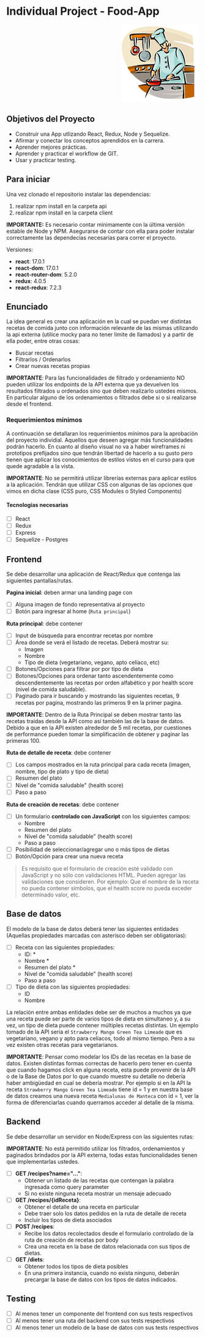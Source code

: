 
# Individual Project - Food-App
  
<p align="right">
  <img height="200" src="./cooking.png" />
</p>

## Objetivos del Proyecto

- Construir una App utlizando React, Redux, Node y Sequelize.
- Afirmar y conectar los conceptos aprendidos en la carrera.
- Aprender mejores prácticas.
- Aprender y practicar el workflow de GIT.
- Usar y practicar testing.


## Para iniciar

Una vez clonado el repositorio instalar las dependencias:

 1. realizar npm install en la carpeta api
 2. realizar npm install en la carpeta client


__IMPORTANTE:__ Es necesario contar minimamente con la última versión estable de Node y NPM. Asegurarse de contar con ella para poder instalar correctamente las dependecias necesarias para correr el proyecto.

Versiones:

- __react__: 17.0.1
- __react-dom__: 17.0.1
- __react-router-dom__: 5.2.0
- __redux__: 4.0.5
- __react-redux__: 7.2.3



## Enunciado

La idea general es crear una aplicación en la cual se puedan ver distintas recetas de comida junto con información relevante de las mismas utilizando la api externa (utilice mocky para no tener limite de llamados) y a partir de ella poder, entre otras cosas:

- Buscar recetas
- Filtrarlos / Ordenarlos
- Crear nuevas recetas propias

__IMPORTANTE__: Para las funcionalidades de filtrado y ordenamiento NO pueden utilizar los endpoints de la API externa que ya devuelven los resultados filtrados u ordenados sino que deben realizarlo ustedes mismos. En particular alguno de los ordenamientos o filtrados debe si o si realizarse desde el frontend.


### Requerimientos mínimos

A continuación se detallaran los requerimientos mínimos para la aprobación del proyecto individial. Aquellos que deseen agregar más funcionalidades podrán hacerlo. En cuanto al diseño visual no va a haber wireframes ni prototipos prefijados sino que tendrán libertad de hacerlo a su gusto pero tienen que aplicar los conocimientos de estilos vistos en el curso para que quede agradable a la vista.

__IMPORTANTE__: No se permitirá utilizar librerías externas para aplicar estilos a la aplicación. Tendrán que utilizar CSS con algunas de las opciones que vimos en dicha clase (CSS puro, CSS Modules o Styled Components)

#### Tecnologías necesarias

- [ ] React
- [ ] Redux
- [ ] Express
- [ ] Sequelize - Postgres

## Frontend

Se debe desarrollar una aplicación de React/Redux que contenga las siguientes pantallas/rutas.

__Pagina inicial__: deben armar una landing page con

- [ ] Alguna imagen de fondo representativa al proyecto
- [ ] Botón para ingresar al home (`Ruta principal`)

__Ruta principal__: debe contener

- [ ] Input de búsqueda para encontrar recetas por nombre
- [ ] Área donde se verá el listado de recetas. Deberá mostrar su:
  - Imagen
  - Nombre
  - Tipo de dieta (vegetariano, vegano, apto celíaco, etc)
- [ ] Botones/Opciones para filtrar por por tipo de dieta
- [ ] Botones/Opciones para ordenar tanto ascendentemente como descendentemente las recetas por orden alfabético y por health score (nivel de comida saludable).
- [ ] Paginado para ir buscando y mostrando las siguientes recetas, 9 recetas por pagina, mostrando las primeros 9 en la primer pagina.

__IMPORTANTE__: Dentro de la Ruta Principal se deben mostrar tanto las recetas traidas desde la API como así también las de la base de datos. Debido a que en la API existen alrededor de 5 mil recetas, por cuestiones de performance pueden tomar la simplificación de obtener y paginar las primeras 100.

__Ruta de detalle de receta__: debe contener

- [ ] Los campos mostrados en la ruta principal para cada receta (imagen, nombre, tipo de plato y tipo de dieta)
- [ ] Resumen del plato
- [ ] Nivel de "comida saludable" (health score)
- [ ] Paso a paso

__Ruta de creación de recetas__: debe contener

- [ ] Un formulario __controlado con JavaScript__ con los siguientes campos:
  - Nombre
  - Resumen del plato
  - Nivel de "comida saludable" (health score)
  - Paso a paso
- [ ] Posibilidad de seleccionar/agregar uno o más tipos de dietas
- [ ] Botón/Opción para crear una nueva receta

> Es requisito que el formulario de creación esté validado con JavaScript y no sólo con validaciones HTML. Pueden agregar las validaciones que consideren. Por ejemplo: Que el nombre de la receta no pueda contener símbolos, que el health score no pueda exceder determinado valor, etc.

## Base de datos

El modelo de la base de datos deberá tener las siguientes entidades (Aquellas propiedades marcadas con asterisco deben ser obligatorias):

- [ ] Receta con las siguientes propiedades:
  - ID: *
  - Nombre *
  - Resumen del plato *
  - Nivel de "comida saludable" (health score)
  - Paso a paso
- [ ] Tipo de dieta con las siguientes propiedades:
  - ID
  - Nombre

La relación entre ambas entidades debe ser de muchos a muchos ya que una receta puede ser parte de varios tipos de dieta en simultaneo y, a su vez, un tipo de dieta puede contener múltiples recetas distintas. Un ejemplo tomado de la API sería el `Strawberry Mango Green Tea Limeade` que es vegetariano, vegano y apto para celíacos, todo al mismo tiempo. Pero a su vez existen otras recetas para vegetarianos.

__IMPORTANTE__: Pensar como modelar los IDs de las recetas en la base de datos. Existen distintas formas correctas de hacerlo pero tener en cuenta que cuando hagamos click en alguna receta, esta puede provenir de la API o de la Base de Datos por lo que cuando muestre su detalle no debería haber ambigüedad en cual se debería mostrar. Por ejemplo si en la API la receta `Strawberry Mango Green Tea Limeade` tiene id = 1 y en nuestra base de datos creamos una nueva receta `Medialunas de Manteca` con id = 1, ver la forma de diferenciarlas cuando querramos acceder al detalle de la misma.

## Backend

Se debe desarrollar un servidor en Node/Express con las siguientes rutas:

__IMPORTANTE__: No está permitido utilizar los filtrados, ordenamientos y paginados brindados por la API externa, todas estas funcionalidades tienen que implementarlas ustedes.

- [ ] __GET /recipes?name="..."__:
  - Obtener un listado de las recetas que contengan la palabra ingresada como query parameter
  - Si no existe ninguna receta mostrar un mensaje adecuado
- [ ] __GET /recipes/{idReceta}__:
  - Obtener el detalle de una receta en particular
  - Debe traer solo los datos pedidos en la ruta de detalle de receta
  - Incluir los tipos de dieta asociados
- [ ] __POST /recipes__:
  - Recibe los datos recolectados desde el formulario controlado de la ruta de creación de recetas por body
  - Crea una receta en la base de datos relacionada con sus tipos de dietas.
- [ ] __GET /diets__:
  - Obtener todos los tipos de dieta posibles
  - En una primera instancia, cuando no exista ninguno, deberán precargar la base de datos con los tipos de datos indicados.

## Testing

- [ ] Al menos tener un componente del frontend con sus tests respectivos
- [ ] Al menos tener una ruta del backend con sus tests respectivos
- [ ] Al menos tener un modelo de la base de datos con sus tests respectivos
